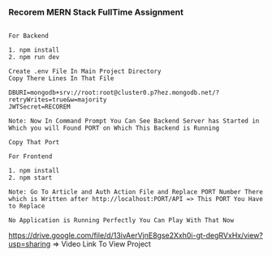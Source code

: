 ### Recorem MERN Stack FullTime Assignment


```

For Backend

1. npm install
2. npm run dev

Create .env File In Main Project Directory
Copy There Lines In That File

DBURI=mongodb+srv://root:root@cluster0.p7hez.mongodb.net/?retryWrites=true&w=majority
JWTSecret=RECOREM

Note: Now In Command Prompt You Can See Backend Server has Started in Which you will Found PORT on Which This Backend is Running

Copy That Port

For Frontend

1. npm install
2. npm start

Note: Go To Article and Auth Action File and Replace PORT Number There which is Written after http://localhost:PORT/API => This PORT You Have to Replace

No Application is Running Perfectly You Can Play With That Now

```

https://drive.google.com/file/d/13ivAerVjnE8gse2Xxh0i-gt-degRVxHx/view?usp=sharing => Video Link To View Project
